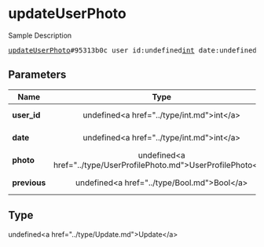 # updateUserPhoto

Sample Description

<pre>
<a href="../constructor/updateUserPhoto.md">updateUserPhoto</a>#95313b0c user_id:undefined<a href="../type/int.md">int</a> date:undefined<a href="../type/int.md">int</a> photo:undefined<a href="../type/UserProfilePhoto.md">UserProfilePhoto</a> previous:undefined<a href="../type/Bool.md">Bool</a> = undefined<a href="../type/Update.md">Update</a>;
</pre>

## Parameters

| Name | Type | Description |
|------|:----:|-------------|
| **user_id** | undefined&lt;a href=&#34;../type/int.md&#34;&gt;int&lt;/a&gt; | Param description |
| **date** | undefined&lt;a href=&#34;../type/int.md&#34;&gt;int&lt;/a&gt; | Param description |
| **photo** | undefined&lt;a href=&#34;../type/UserProfilePhoto.md&#34;&gt;UserProfilePhoto&lt;/a&gt; | Param description |
| **previous** | undefined&lt;a href=&#34;../type/Bool.md&#34;&gt;Bool&lt;/a&gt; | Param description |

## Type

undefined&lt;a href=&#34;../type/Update.md&#34;&gt;Update&lt;/a&gt;
